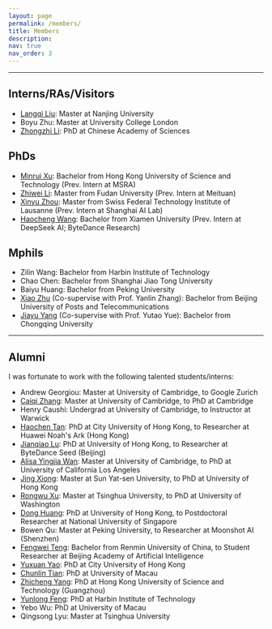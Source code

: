 ```yaml
---
layout: page
permalink: /members/
title: Members
description: 
nav: true
nav_order: 3
---
```


---
## Interns/RAs/Visitors

- [Langqi Liu](https://liurunky.github.io/): Master at Nanjing University
- Boyu Zhu: Master at University College London
- [Zhongzhi Li](https://zzli2022.github.io/): PhD at Chinese Academy of Sciences


## PhDs
- [Minrui Xu](https://rolandminrui.github.io/rolandminrui-homepage/): Bachelor from Hong Kong University of Science and Technology (Prev. Intern at MSRA)
- [Zhiwei Li](https://digbangbang.github.io/): Master from Fudan University (Prev. Intern at Meituan)
- [Xinyu Zhou](https://blackzxy.github.io/): Master from Swiss Federal Technology Institute of Lausanne  (Prev. Intern at Shanghai AI Lab)
- [Haocheng Wang](https://scholar.google.com/citations?user=HLJz8yIAAAAJ&hl=en): Bachelor from Xiamen University (Prev. Intern at DeepSeek AI; ByteDance Research)

## Mphils
- Zilin Wang: Bachelor from Harbin Institute of Technology
- Chao Chen: Bachelor from Shanghai Jiao Tong University
- Baiyu Huang: Bachelor from Peking University
- [Xiao Zhu](https://hexagonstar.github.io/) (Co-supervise with Prof. Yanlin Zhang): Bachelor from Beijing University of Posts and Telecommunications
- [Jiayu Yang](https://yjywdzh.github.io/) (Co-supervise with Prof. Yutao Yue): Bachelor from Chongqing University


---
## Alumni
I was fortunate to work with the following talented students/interns:
- Andrew Georgiou: Master at University of Cambridge, to Google Zurich
- [Caiqi Zhang](https://caiqizh.github.io/): Master at University of Cambridge, to PhD at Cambridge
- Henry Caushi: Undergrad at University of Cambridge, to Instructor at Warwick
- [Haochen Tan](https://namco0816.github.io/): PhD at City University of Hong Kong, to Researcher at Huawei Noah's Ark (Hong Kong)
- [Jianqiao Lu](https://jianqiaolu.github.io/): PhD at University of Hong Kong, to Researcher at ByteDance Seed (Beijing)
- [Alisa Yingjia Wan](https://yingjia.one/): Master at University of Cambridge, to PhD at University of California Los Angeles
- [Jing Xiong](https://menik1126.github.io/): Master at Sun Yat-sen University, to PhD at University of Hong Kong
- [Rongwu Xu](https://rongwuxu.com/): Master at Tsinghua University, to PhD at University of Washington
- [Dong Huang](https://huangd1999.github.io/): PhD at University of Hong Kong, to Postdoctoral Researcher at National University of Singapore
- Bowen Qu: Master at Peking University, to Researcher at Moonshot AI (Shenzhen)
- [Fengwei Teng](https://qixucen.github.io/): Bachelor from Renmin University of China, to Student Researcher at Beijing Academy of Artificial Intelligence
- [Yuxuan Yao](https://scholar.google.com.hk/citations?user=PLe5qQEAAAAJ&hl=zh-CN): PhD at City University of Hong Kong
- [Chunlin Tian](https://clin0212.github.io/): PhD at University of Macau
- [Zhicheng Yang](https://yangzhch6.github.io/): PhD at Hong Kong University of Science and Technology (Guangzhou)
- [Yunlong Feng](https://resume.alongwy.top/#anchor_about): PhD at Harbin Institute of Technology
- Yebo Wu: PhD at University of Macau
- Qingsong Lyu: Master at Tsinghua University
